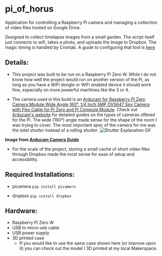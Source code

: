 # pi_of_horus

 Application for controlling a Raspberry Pi camera and managing a collection of video files hosted on Google Drive.

 Designed to collect timelapse images from a small garden. The script itself just connects to wifi, takes a photo, and uploads the image to Dropbox. The magic timing is handled by Crontab. A guide to configuring that tool is [here](https://www.codementor.io/@gergelykovcs/how-to-run-and-schedule-python-scripts-on-raspberry-pi-n2clhe3kp)

## Details:

- This project was built to be run on a Raspberry Pi Zero W. While I do not know how well the project would run on another version of the Pi, as long as you have a WiFi dongle or WiFi enabled device it should work fine, especially on more powerful machines like the 3 or 4.

- The camera used in this build is an [Arducam for Raspberry Pi Zero Camera Module Wide Angle 160°, 1/4 Inch 5MP OV5647 Spy Camera with Flex Cable for Pi Zero and Pi Compute Module](https://www.amazon.com/dp/B07TB3CHZ3/ref=cm_sw_em_r_mt_dp_U_n3WtEb5S1FW74). Check out [Arducam's website](https://www.arducam.com/) for detailed guides on the types of cameras offered for the Pi. The wide (160°) angle made sense for the shape of the room I was trying to cover. The most important spec of the camera for me was the *total shutter* instead of a *rolling shutter*.
 ![Shutter Explanation Gif](https://www.arducam.com/wp-content/uploads/2019/11/Rolling-Shutter-and-total-shutter.gif)

 **Image from [Arducam Camera Guide](https://www.arducam.com/choose-camera-modules-raspberry-pi-jetson-nano-guide/)**

- For the scale of the project, storing a small cache of short video files through Dropbox made the most sense for ease of setup and accessibility.

## Required Installations:

-  picamera
`pip install picamera`

- dropbox
`pip install dropbox`

## Hardware:

- Raspberry Pi Zero W
- USB to micro usb cable
- USB power supply
- 3D printed case
  - If you would like to use the same case shown here (or improve upon it) you can check out the model I 3D printed at my local Makerspace.
